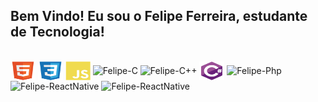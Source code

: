 ## Bem Vindo! Eu sou o Felipe Ferreira, estudante de Tecnologia!

<div style="display: inline_block"><br>
  <img align="center" alt="Felipe-HTML" height="30" width="40" src="https://raw.githubusercontent.com/devicons/devicon/master/icons/html5/html5-original.svg">
  <img align="center" alt="Felipe-CSS" height="30" width="40" src="https://raw.githubusercontent.com/devicons/devicon/master/icons/css3/css3-original.svg">
  <img align="center" alt="Felipe-Js" height="30" width="40" src="https://raw.githubusercontent.com/devicons/devicon/master/icons/javascript/javascript-plain.svg">
  <img align="center" alt="Felipe-C" height="30" width="40" src="https://cdn.jsdelivr.net/gh/devicons/devicon@latest/icons/c/c-original.svg" />       
  <img align="center" alt="Felipe-C++" height="30" width="40" src="https://cdn.jsdelivr.net/gh/devicons/devicon@latest/icons/cplusplus/cplusplus-original.svg" />
  <img align="center" alt="Felipe-Csharp" height="30" width="40" src="https://raw.githubusercontent.com/devicons/devicon/master/icons/csharp/csharp-original.svg">
  <img align="center" alt="Felipe-Php" height="30" width="40" src="https://cdn.jsdelivr.net/gh/devicons/devicon@latest/icons/php/php-original.svg">
  <img align="center" alt="Felipe-ReactNative" height="30" width="40" src="https://cdn.jsdelivr.net/gh/devicons/devicon@latest/icons/react/react-original-wordmark.svg" />   
  <img align="center" alt="Felipe-ReactNative" height="30" width="40" src="https://cdn.jsdelivr.net/gh/devicons/devicon@latest/icons/mysql/mysql-original-wordmark.svg" />   
          
          
          
</div>
